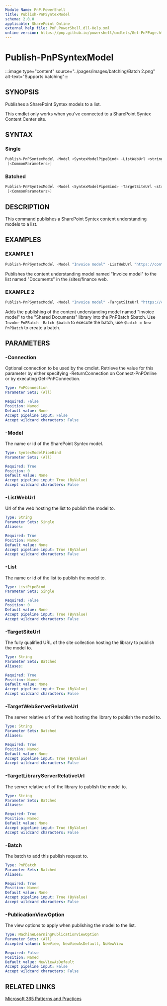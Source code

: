 ```yaml
---
Module Name: PnP.PowerShell
title: Publish-PnPSyntexModel
schema: 2.0.0
applicable: SharePoint Online
external help file: PnP.PowerShell.dll-Help.xml
online version: https://pnp.github.io/powershell/cmdlets/Get-PnPPage.html
---
```

 
# Publish-PnPSyntexModel

:::image type="content" source="../pages/images/batching/Batch 2.png" alt-text="Supports batching":::

## SYNOPSIS

Publishes a SharePoint Syntex models to a list.

This cmdlet only works when you've connected to a SharePoint Syntex Content Center site.

## SYNTAX

### Single

```powershell
Publish-PnPSyntexModel -Model <SyntexModelPipeBind> -ListWebUrl <string> -List <ListPipeBind> [-PublicationViewOption <MachineLearningPublicationViewOption>]  [-Connection <PnPConnection>]
 [<CommonParameters>]
```

### Batched

```powershell
Publish-PnPSyntexModel -Model <SyntexModelPipeBind> -TargetSiteUrl <string> -TargetWebServerRelativeUrl <string> -TargetLibraryServerRelativeUrl <string> -Batch <PnPBatch>  [-PublicationViewOption <MachineLearningPublicationViewOption>]  [-Connection <PnPConnection>]
 [<CommonParameters>]
```

## DESCRIPTION

This command publishes a SharePoint Syntex content understanding models to a list.

## EXAMPLES

### EXAMPLE 1

```powershell
Publish-PnPSyntexModel -Model "Invoice model" -ListWebUrl "https://contoso.sharepoint.com/sites/finance" -List "Documents"
```

Publishes the content understanding model named "Invoice model" to the list named "Documents" in the /sites/finance web.

### EXAMPLE 2

```powershell
Publish-PnPSyntexModel -Model "Invoice model" -TargetSiteUrl "https://contoso.sharepoint.com/sites/finance" -TargetWebServerRelativeUrl "/sites/finance" -TargetLibraryServerRelativeUrl "/sites/finance/shared%20documents" -Batch $batch
```

Adds the publishing of the content understanding model named "Invoice model" to the "Shared Documents" library into the PnPBatch $batch. Use `Invoke-PnPBatch -Batch $batch` to execute the batch, use `$batch = New-PnPBatch` to create a batch.

## PARAMETERS

### -Connection

Optional connection to be used by the cmdlet. Retrieve the value for this parameter by either specifying -ReturnConnection on Connect-PnPOnline or by executing Get-PnPConnection.

```yaml
Type: PnPConnection
Parameter Sets: (All)

Required: False
Position: Named
Default value: None
Accept pipeline input: False
Accept wildcard characters: False
```

### -Model

The name or id of the SharePoint Syntex model.

```yaml
Type: SyntexModelPipeBind
Parameter Sets: (All)

Required: True
Position: 0
Default value: None
Accept pipeline input: True (ByValue)
Accept wildcard characters: False
```

### -ListWebUrl

Url of the web hosting the list to publish the model to.

```yaml
Type: String
Parameter Sets: Single
Aliases:

Required: True
Position: Named
Default value: None
Accept pipeline input: True (ByValue)
Accept wildcard characters: False
```

### -List

The name or id of the list to publish the model to.

```yaml
Type: ListPipeBind
Parameter Sets: Single

Required: False
Position: 0
Default value: None
Accept pipeline input: True (ByValue)
Accept wildcard characters: False
```

### -TargetSiteUrl

The fully qualified URL of the site collection hosting the library to publish the model to.

```yaml
Type: String
Parameter Sets: Batched
Aliases:

Required: True
Position: Named
Default value: None
Accept pipeline input: True (ByValue)
Accept wildcard characters: False
```

### -TargetWebServerRelativeUrl

The server relative url of the web hosting the library to publish the model to.

```yaml
Type: String
Parameter Sets: Batched
Aliases:

Required: True
Position: Named
Default value: None
Accept pipeline input: True (ByValue)
Accept wildcard characters: False
```

### -TargetLibraryServerRelativeUrl

The server relative url of the library to publish the model to.

```yaml
Type: String
Parameter Sets: Batched
Aliases:

Required: True
Position: Named
Default value: None
Accept pipeline input: True (ByValue)
Accept wildcard characters: False
```

### -Batch

The batch to add this publish request to.

```yaml
Type: PnPBatch
Parameter Sets: Batched
Aliases:

Required: True
Position: Named
Default value: None
Accept pipeline input: True (ByValue)
Accept wildcard characters: False
```

### -PublicationViewOption

The view options to apply when publishing the model to the list.

```yaml
Type: MachineLearningPublicationViewOption
Parameter Sets: (All)
Accepted values: NewView, NewViewAsDefault, NoNewView

Required: False
Position: Named
Default value: NewViewAsDefault
Accept pipeline input: False
Accept wildcard characters: False
```

## RELATED LINKS

[Microsoft 365 Patterns and Practices](https://aka.ms/m365pnp)
